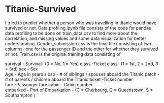 # Titanic-Survived
I tried to predict whether a person who was travelling in titanic would have survived or not.
Data profiling.ipynb file consists of the code for pandas data profiling to be done on train_data.csv to find more about the correlation, and missing values and some data visualization for better understanding.
Gender_submission.csv is the final file consisting of two columns- one for the passenger ID and the other for whether they survived or not.
Train.csv is the original training data consisting of 


survival	     -   Survival-	                (0 = No, 1 = Yes)
class	            -Ticket class-	            (1 = 1st, 2 = 2nd, 3 = 3rd)
sex	             - Sex	
Age	           -   Age in years	
sibsp	          -  # of siblings / spouses aboard the Titanic	
patch	           - # of parents / children aboard the Titanic	
ticket	          -Ticket number	
fare	            -Passenger fare	
cabin	           - Cabin number	
embarked        -	Port of Embarkation -     	(C = Cherbourg, Q = Queenstown, S = Southampton
)
